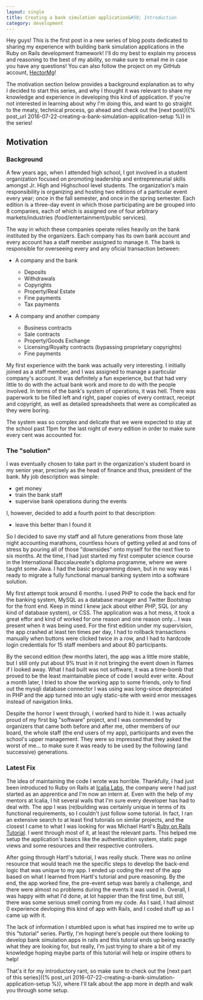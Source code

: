 ```yaml
---
layout: single
title: Creating a bank simulation application&#58; Introduction
category: development
---
```



Hey guys! This is the first post in a new series of blog posts dedicated
to sharing my experience with building bank simulation applications in
the Ruby on Rails development framework! I'll do my best to explain my
process and reasoning to the best of my ability, so make sure to email
me in case you have any questions! You can also follow the project on my
GitHub account, [HectorMg](https://github.com/HectorMg)!

The motivation section below provides a background explanation as to why
I decided to start this series, and why I thought it was relevant to
share my knowledge and experience in developing this kind of
application. If you're not interested in learning about why I'm doing
this, and want to go straight to the meaty, technical process, go ahead
and check out the [next post]({% post_url 2016-07-22-creating-a-bank-simulation-application-setup %}) in the series!


## Motivation

### Background

A few years ago, when I attended high school, I got involved in a student
organization focused on promoting leadership and entrepreneurial skills
amongst Jr. High and Highschool level students. The organization's main
responsibility is organizing and hosting two editions of a particular
event every year; once in the fall semester, and once in the spring
semester. Each edition is a three-day event in which those
participating are be grouped into 8 companies, each of which is assigned
one of four arbitrary markets/industries (food/entertainment/public
services).

The way in which these companies operate relies heavily on the bank
instituted by the organizers. Each company has its own bank account and
every account has a staff member assigned to manage it. The bank is
responsible for overseeing every and any oficial transaction between:

+ A company and the bank
  + Deposits
  + Withdrawals
  + Copyrights
  + Property/Real Estate
  + Fine payments
  + Tax payments

+ A company and another company
  + Business contracts
  + Sale contracts
  + Property/Goods Exchange
  + Licensing/Royalty contracts (bypassing proprietary copyrights)
  + Fine payments

My first experience with the bank was actually very interesting. I
initially joined as a staff member, and I was assigned to manage a
particular company's account. It was definitely a fun experience, but
that had very little to do with the actual bank work and more to do with
the people involved. In terms of the bank's system of operations, it was
hell. There was paperwork to be filled left and right, paper copies of
every contract, receipt and copyright, as well as detailed spreadsheets that
were as complicated as they were boring.

The system was so complex and delicate that we were expected to stay at the school past
11pm for the last night of every edition in order to make sure every
cent was accounted for.

### The "solution"

I was eventually chosen to take part in the organization's
student board in my senior year, precisely as the head of finance and thus, president of
the bank. My job description was simple:

+ get money
+ train the bank staff
+ supervise bank operations during the events

I, however, decided to add a fourth point to that description:

+ leave this better than I found it

So I decided to save my staff and all future generations from those late
night accounting marathons, countless hours of getting yelled at and
tons of stress by pouring all of those "downsides" onto myself for the
next five to six months. At the time, I had just started my first
computer science course in the International Baccalaureate's diploma
programme, where we were taught some Java. I had the basic programming
down, but in no way was I ready to migrate a fully functional manual banking
system into a software solution.

My first attempt took around 6 months. I used PHP to code the back end for the
banking system, MySQL as a database manager and Twitter Bootstrap for the front
end. Keep in mind I knew jack about either PHP, SQL (or any kind of database system), or CSS.
The application was a hot mess, it took a great effor and kind of worked for one reason and
one reason only... I was present when it was being used. For the first
edition under my supervision, the app crashed at least ten times per
day, I had to rollback transactions manually when buttons were clicked
twice in a row, and I had to hardcode login credentials for 15 staff
members and about 80 participants.

By the second edition (few months later), the app was a little more
stable, but I still only put about 9% trust in it not bringing the event
down in flames if I looked away. What I had built was not software, it
was a time-bomb that proved to be the least maintainable piece of code I
would ever write. About a month later, I tried to show the working app
to some friends, only to find out the mysqli database connector I was
using was long-since deprecated in PHP and the app turned into an ugly
static-site with weird error messages instead of navigation links.

Despite the horror I went through, I worked hard to hide it. I was
actually proud of my first big "software" project, and I was commended
by organizers that came both before and after me, other members of our board, the
whole staff (the end users of my app), participants and even the school's upper
management. They were so impressed that they asked the worst of me... to
make sure it was ready to be used by the following (and successive)
generations.

### Latest Fix

The idea of maintaining the code I wrote was horrible. Thankfully, I had
just been introduced to Ruby on Rails at [Icalia
Labs](http://icalialabs.com), the company were I had just started as an
apprentice and I'm now an intern at. Even with the help of my mentors at
Icalia, I hit several walls that I'm sure every developer has had to
deal with. The app I was (re)building was certainly unique in terms of
its functional requirements, so I couldn't just follow some tutorial. In
fact, I ran an extensive search to at least find tutorials on similar
projects, and the closest I came to what I was looking for was Michael Hartl's [Ruby on Rails
Tutorial](http://www.railstutorial.org/). I went through most of it, at
least the relevant parts. This helped me setup the application's basics
like the authentication system, static page views and some resources and
their respective controllers.

After going through Hartl's tutorial, I was really stuck. There was no
online resource that would teach me the specific steps to develop the
back-end logic that was unique to my app. I ended up coding the rest of
the app based on what I learned from Hartl's tutorial and pure
reasoning. By the end, the app worked fine, the pre-event setup was
barely a challenge, and there were almost no problems during the events
it was used in. Overall, I was happy with what I'd done, at lot happier
than the first time, but still, there was some serious smell coming from
my code. As I said, I had almost 0 experience devloping this kind of app
with Rails, and I coded stuff up as I came up with it. 

The lack of information I stumbled upon is what has inspired me to write
up this "tutorial" series. Partly, I'm hopingt here's people out there
looking to develop bank simulation apps in rails and this tutorial ends
up being exactly what they are looking for, but really, I'm just trying
to share a bit of my knowledge hoping maybe parts of this tutorial will
help or inspire others to help!

That's it for my introductory rant, so make sure to check out the [next
part of this series]({% post_url 2016-07-22-creating-a-bank-simulation-application-setup %}), where I'll talk about the app more in depth and
walk you through some setup.


